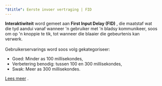 ```yaml
---
"$title": Eerste invoer vertraging | FID
---
```


**Interaktiwiteit** word gemeet aan **First Input Delay (FID)** , die maatstaf wat die tyd aandui vanaf wanneer 'n gebruiker met 'n bladsy kommunikeer, soos om op 'n knoppie te tik, tot wanneer die blaaier die gebeurtenis kan verwerk.<br><br> Gebruikerservarings word soos volg gekategoriseer:

- Goed: Minder as 100 millisekondes,
- Verbetering benodig: tussen 100 en 300 millisekondes,
- Swak: Meer as 300 millisekondes.

[Lees meer](https://web.dev/fid/) .
